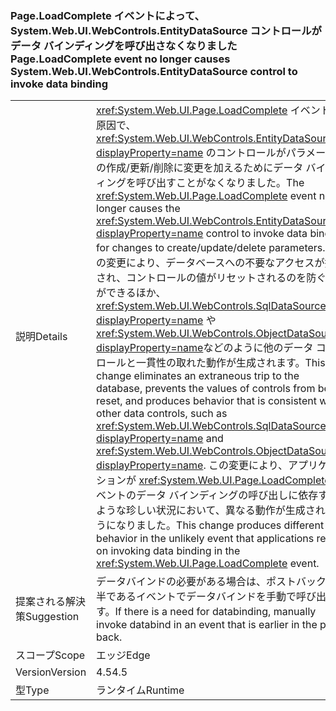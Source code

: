 ### <a name="pageloadcomplete-event-no-longer-causes-systemwebuiwebcontrolsentitydatasource-control-to-invoke-data-binding"></a><span data-ttu-id="77778-101">Page.LoadComplete イベントによって、System.Web.UI.WebControls.EntityDataSource コントロールがデータ バインディングを呼び出さなくなりました</span><span class="sxs-lookup"><span data-stu-id="77778-101">Page.LoadComplete event no longer causes System.Web.UI.WebControls.EntityDataSource control to invoke data binding</span></span>

|   |   |
|---|---|
|<span data-ttu-id="77778-102">説明</span><span class="sxs-lookup"><span data-stu-id="77778-102">Details</span></span>|<span data-ttu-id="77778-103"><xref:System.Web.UI.Page.LoadComplete> イベントが原因で、<xref:System.Web.UI.WebControls.EntityDataSource?displayProperty=name> のコントロールがパラメーターの作成/更新/削除に変更を加えるためにデータ バインディングを呼び出すことがなくなりました。</span><span class="sxs-lookup"><span data-stu-id="77778-103">The <xref:System.Web.UI.Page.LoadComplete> event no longer causes the <xref:System.Web.UI.WebControls.EntityDataSource?displayProperty=name> control to invoke data binding for changes to create/update/delete parameters.</span></span> <span data-ttu-id="77778-104">この変更により、データベースへの不要なアクセスが排除され、コントロールの値がリセットされるのを防ぐことができるほか、<xref:System.Web.UI.WebControls.SqlDataSource?displayProperty=name> や <xref:System.Web.UI.WebControls.ObjectDataSource?displayProperty=name>などのように他のデータ コントロールと一貫性の取れた動作が生成されます。</span><span class="sxs-lookup"><span data-stu-id="77778-104">This change eliminates an extraneous trip to the database, prevents the values of controls from being reset, and produces behavior that is consistent with other data controls, such as <xref:System.Web.UI.WebControls.SqlDataSource?displayProperty=name> and <xref:System.Web.UI.WebControls.ObjectDataSource?displayProperty=name>.</span></span> <span data-ttu-id="77778-105">この変更により、アプリケーションが <xref:System.Web.UI.Page.LoadComplete> イベントのデータ バインディングの呼び出しに依存するような珍しい状況において、異なる動作が生成されるようになりました。</span><span class="sxs-lookup"><span data-stu-id="77778-105">This change produces different behavior in the unlikely event that applications rely on invoking data binding in the <xref:System.Web.UI.Page.LoadComplete> event.</span></span>|
|<span data-ttu-id="77778-106">提案される解決策</span><span class="sxs-lookup"><span data-stu-id="77778-106">Suggestion</span></span>|<span data-ttu-id="77778-107">データバインドの必要がある場合は、ポストバックの前半であるイベントでデータバインドを手動で呼び出します。</span><span class="sxs-lookup"><span data-stu-id="77778-107">If there is a need for databinding, manually invoke databind in an event that is earlier in the post-back.</span></span>|
|<span data-ttu-id="77778-108">スコープ</span><span class="sxs-lookup"><span data-stu-id="77778-108">Scope</span></span>|<span data-ttu-id="77778-109">エッジ</span><span class="sxs-lookup"><span data-stu-id="77778-109">Edge</span></span>|
|<span data-ttu-id="77778-110">Version</span><span class="sxs-lookup"><span data-stu-id="77778-110">Version</span></span>|<span data-ttu-id="77778-111">4.5</span><span class="sxs-lookup"><span data-stu-id="77778-111">4.5</span></span>|
|<span data-ttu-id="77778-112">型</span><span class="sxs-lookup"><span data-stu-id="77778-112">Type</span></span>|<span data-ttu-id="77778-113">ランタイム</span><span class="sxs-lookup"><span data-stu-id="77778-113">Runtime</span></span>|

